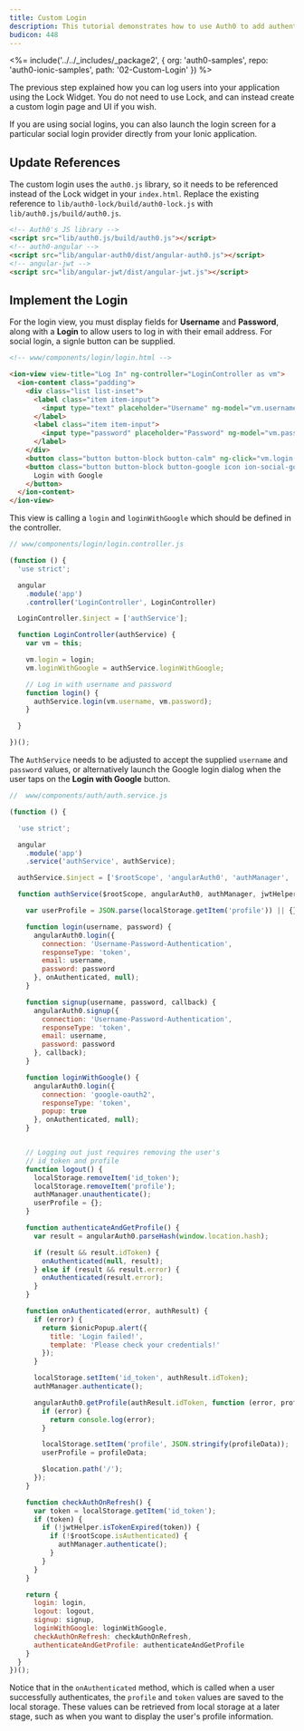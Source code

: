 ```yaml
---
title: Custom Login
description: This tutorial demonstrates how to use Auth0 to add authentication and authorization to your Ionic app
budicon: 448
---
```


<%= include('../../_includes/_package2', {
  org: 'auth0-samples',
  repo: 'auth0-ionic-samples',
  path: '02-Custom-Login'
}) %>

The previous step explained how you can log users into your application using the Lock Widget. You do not need to use Lock, and can instead create a custom login page and UI if you wish.

If you are using social logins, you can also launch the login screen for a particular social login provider directly from your Ionic application.

## Update References

The custom login uses the `auth0.js` library, so it needs to be referenced instead of the Lock widget in your `index.html`. Replace the existing reference to `lib/auth0-lock/build/auth0-lock.js` with `lib/auth0.js/build/auth0.js`.

```html
<!-- Auth0's JS library -->
<script src="lib/auth0.js/build/auth0.js"></script>
<!-- auth0-angular -->
<script src="lib/angular-auth0/dist/angular-auth0.js"></script>
<!-- angular-jwt -->
<script src="lib/angular-jwt/dist/angular-jwt.js"></script>
```

## Implement the Login

For the login view, you must display fields for **Username** and **Password**, along with a **Login** to allow users to log in with their email address. For social login, a signle button can be supplied.

```html
<!-- www/components/login/login.html -->

<ion-view view-title="Log In" ng-controller="LoginController as vm">
  <ion-content class="padding">
    <div class="list list-inset">
      <label class="item item-input">
        <input type="text" placeholder="Username" ng-model="vm.username">
      </label>
      <label class="item item-input">
        <input type="password" placeholder="Password" ng-model="vm.password">
      </label>
    </div>
    <button class="button button-block button-calm" ng-click="vm.login()">Login</button>
    <button class="button button-block button-google icon ion-social-googleplus-outline" ng-click="vm.loginWithGoogle()">
      Login with Google
    </button>
  </ion-content>
</ion-view>
```

This view is calling a `login` and `loginWithGoogle` which should be defined in the controller.

```js
// www/components/login/login.controller.js

(function () {
  'use strict';

  angular
    .module('app')
    .controller('LoginController', LoginController)

  LoginController.$inject = ['authService'];

  function LoginController(authService) {
    var vm = this;

    vm.login = login;
    vm.loginWithGoogle = authService.loginWithGoogle;

    // Log in with username and password
    function login() {
      authService.login(vm.username, vm.password);
    }

  }

})();
```

The `AuthService` needs to be adjusted to accept the supplied `username` and `password` values, or alternatively launch the Google login dialog when the user taps on the **Login with Google** button.

```js
//  www/components/auth/auth.service.js

(function () {

  'use strict';

  angular
    .module('app')
    .service('authService', authService);

  authService.$inject = ['$rootScope', 'angularAuth0', 'authManager', 'jwtHelper', '$location', '$ionicPopup'];

  function authService($rootScope, angularAuth0, authManager, jwtHelper, $location, $ionicPopup) {

    var userProfile = JSON.parse(localStorage.getItem('profile')) || {};

    function login(username, password) {
      angularAuth0.login({
        connection: 'Username-Password-Authentication',
        responseType: 'token',
        email: username,
        password: password
      }, onAuthenticated, null);
    }

    function signup(username, password, callback) {
      angularAuth0.signup({
        connection: 'Username-Password-Authentication',
        responseType: 'token',
        email: username,
        password: password
      }, callback);
    }

    function loginWithGoogle() {
      angularAuth0.login({
        connection: 'google-oauth2',
        responseType: 'token',
        popup: true
      }, onAuthenticated, null);
    }


    // Logging out just requires removing the user's
    // id_token and profile
    function logout() {
      localStorage.removeItem('id_token');
      localStorage.removeItem('profile');
      authManager.unauthenticate();
      userProfile = {};
    }

    function authenticateAndGetProfile() {
      var result = angularAuth0.parseHash(window.location.hash);

      if (result && result.idToken) {
        onAuthenticated(null, result);
      } else if (result && result.error) {
        onAuthenticated(result.error);
      }
    }

    function onAuthenticated(error, authResult) {
      if (error) {
        return $ionicPopup.alert({
          title: 'Login failed!',
          template: 'Please check your credentials!'
        });
      }

      localStorage.setItem('id_token', authResult.idToken);
      authManager.authenticate();

      angularAuth0.getProfile(authResult.idToken, function (error, profileData) {
        if (error) {
          return console.log(error);
        }

        localStorage.setItem('profile', JSON.stringify(profileData));
        userProfile = profileData;

        $location.path('/');
      });
    }

    function checkAuthOnRefresh() {
      var token = localStorage.getItem('id_token');
      if (token) {
        if (!jwtHelper.isTokenExpired(token)) {
          if (!$rootScope.isAuthenticated) {
            authManager.authenticate();
          }
        }
      }
    }

    return {
      login: login,
      logout: logout,
      signup: signup,
      loginWithGoogle: loginWithGoogle,
      checkAuthOnRefresh: checkAuthOnRefresh,
      authenticateAndGetProfile: authenticateAndGetProfile
    }
  }
})();
```

Notice that in the `onAuthenticated` method, which is called when a user successfully authenticates, the `profile` and `token` values are saved to the local storage. These values can be retrieved from local storage at a later stage, such as when you want to display the user's profile information.
